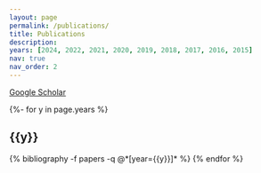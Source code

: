 ```yaml
---
layout: page
permalink: /publications/
title: Publications
description: 
years: [2024, 2022, 2021, 2020, 2019, 2018, 2017, 2016, 2015]
nav: true
nav_order: 2
---
```

<!-- _pages/publications.md -->
<div class="publications">
<a href="https://scholar.google.com/citations?user=M_i8Rr8AAAAJ&hl=en">Google Scholar</a>

  
{%- for y in page.years %}
  <h2 class="year">{{y}}</h2>
  {% bibliography -f papers -q @*[year={{y}}]* %}
{% endfor %}

</div>
